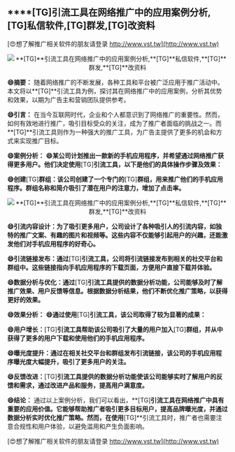 ## ****[TG]**引流工具在网络推广中的应用案例分析,**[TG]**私信软件,**[TG]**群发,**[TG]**改资料**

[😍想了解推广相关软件的朋友请登录 http://www.vst.tw](http://www.vst.tw)

 <center><img src="https://vst.tw/MP4/tuiguang/png/5.png" alt="**[TG]**引流工具在网络推广中的应用案例分析,**[TG]**私信软件,**[TG]**群发,**[TG]**改资料"></center>

**😄摘要：**
随着网络推广的不断发展，各种工具和平台被广泛应用于推广活动中。本文将以**[TG]**引流工具为例，探讨其在网络推广中的应用案例，分析其优势和效果，以期为广告主和营销团队提供参考。

**😄引言：**
在当今互联网时代，企业和个人都意识到了网络推广的重要性。然而，如何有效地进行推广，吸引目标受众的关注，成为了推广者面临的挑战之一。而**[TG]**引流工具则作为一种强大的推广工具，为广告主提供了更多的机会和方式来实现推广目标。

**😄案例分析：**
**😄某公司计划推出一款新的手机应用程序，并希望通过网络推广获得更多用户。他们决定使用**[TG]**引流工具，以下是他们的具体操作步骤及效果：**

**😄创建**[TG]**群组：该公司创建了一个专门的**[TG]**群组，用来推广他们的手机应用程序。群组名称和简介吸引了潜在用户的注意力，增加了点击率。**

 <center><img src="https://vst.tw/MP4/tuiguang/png/0.png" alt="**[TG]**引流工具在网络推广中的应用案例分析,**[TG]**私信软件,**[TG]**群发,**[TG]**改资料"></center>

**😄引流内容设计：为了吸引更多用户，公司设计了各种吸引人的引流内容，如独特的推广文案、有趣的图片和视频等。这些内容不仅能够引起用户的兴趣，还能激发他们对手机应用程序的好奇心。**

**😄引流链接发布：通过**[TG]**引流工具，公司将引流链接发布到相关的社交平台和群组中。这些链接指向手机应用程序的下载页面，方便用户直接下载并体验。**

**😄数据分析与优化：通过**[TG]**引流工具提供的数据分析功能，公司能够及时了解推广效果、用户反馈等信息。根据数据分析结果，他们不断优化推广策略，以获得更好的效果。**

**😄效果分析：**
**😄通过使用**[TG]**引流工具，该公司取得了较为显著的成果：**

**😄用户增长：**[TG]**引流工具帮助该公司吸引了大量的用户加入**[TG]**群组，并从中获得了更多的用户下载和使用他们的手机应用程序。**

**😄曝光度提升：通过在相关社交平台和群组发布引流链接，该公司的手机应用程序曝光度大幅提升，吸引了更多用户的关注。**

**😄反馈改进：**[TG]**引流工具提供的数据分析功能使该公司能够实时了解用户的反馈和需求，通过改进产品和服务，提高用户满意度。**

**😄结论：**
通过以上案例分析，我们可以看出，**[TG]**引流工具在网络推广中具有重要的应用价值。它能够帮助推广者吸引更多目标用户，提高品牌曝光度，并通过数据分析实时优化推广策略。然而，在使用**[TG]**引流工具时，推广者也需要注意合规性和用户体验，以避免滥用和产生负面影响。

[😍想了解推广相关软件的朋友请登录 http://www.vst.tw](http://www.vst.tw)



